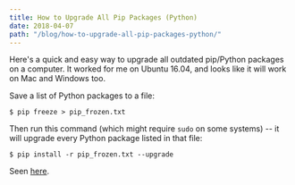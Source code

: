 ```yaml
---
title: How to Upgrade All Pip Packages (Python)
date: 2018-04-07
path: "/blog/how-to-upgrade-all-pip-packages-python/"
---
```


Here's a quick and easy way to upgrade all outdated pip/Python packages on a computer. It worked for me on Ubuntu 16.04, and looks like it will work on Mac and Windows too.

Save a list of Python packages to a file:

```
$ pip freeze > pip_frozen.txt
```

Then run this command (which might require `sudo` on some systems) -- it will upgrade every Python package listed in that file:

```
$ pip install -r pip_frozen.txt --upgrade
```

Seen <a href="https://stackoverflow.com/a/33667992/1365699">here</a>.
